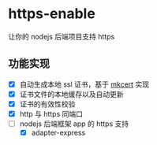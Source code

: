 # https-enable

让你的 nodejs 后端项目支持 https

## 功能实现

- [x] 自动生成本地 ssl 证书，基于 [mkcert](https://github.com/Subash/mkcert) 实现
- [x] 证书文件的本地缓存以及自动更新
- [x] 证书的有效性校验
- [x] http 与 https 同端口
- [ ] nodejs 后端框架 app 的 https 支持
  - [x] adapter-express
